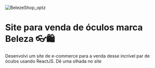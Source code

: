 ![BelezeShop_optz](https://github.com/renzi-fidele-frontend/BelezaShop/assets/101146092/c088b6e1-ec04-4578-8277-f378a64f814e)
# Site para venda de óculos marca Beleza 👓🛍️

Desenvolvi um site de e-commerce para a venda desse incrível par de óculos usando ReactJS. Dê uma olhada no site
